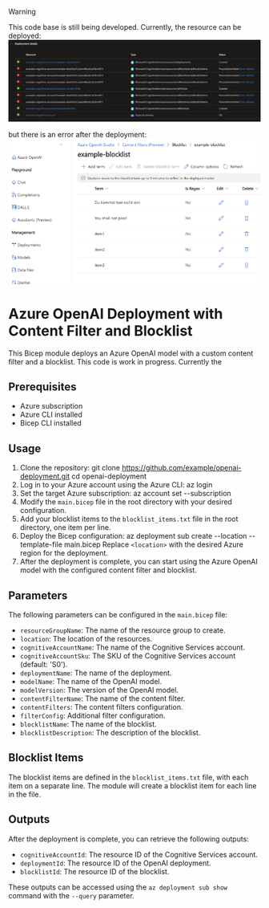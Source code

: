 > [!WARNING]
> This code base is still being developed. Currently, the resource can be deployed:  
> ![Deployment Error](deployment.png)
> 
> but there is an error after the deployment:
> ![Preview](preview.png)

Azure OpenAI Deployment with Content Filter and Blocklist
=========================================================

This Bicep module deploys an Azure OpenAI model with a custom content filter and a blocklist.
This code is work in progress. Currently the 

Prerequisites
-------------

-   Azure subscription
-   Azure CLI installed
-   Bicep CLI installed

Usage
-----

1.  Clone the repository: git clone <https://github.com/example/openai-deployment.git> cd openai-deployment
2.  Log in to your Azure account using the Azure CLI: az login
3.  Set the target Azure subscription: az account set --subscription <subscription-id>
4.  Modify the `main.bicep` file in the root directory with your desired configuration.
5.  Add your blocklist items to the `blocklist_items.txt` file in the root directory, one item per line.
6.  Deploy the Bicep configuration: az deployment sub create --location <location> --template-file main.bicep Replace `<location>` with the desired Azure region for the deployment.
7.  After the deployment is complete, you can start using the Azure OpenAI model with the configured content filter and blocklist.

Parameters
----------

The following parameters can be configured in the `main.bicep` file:

-   `resourceGroupName`: The name of the resource group to create.
-   `location`: The location of the resources.
-   `cognitiveAccountName`: The name of the Cognitive Services account.
-   `cognitiveAccountSku`: The SKU of the Cognitive Services account (default: 'S0').
-   `deploymentName`: The name of the deployment.
-   `modelName`: The name of the OpenAI model.
-   `modelVersion`: The version of the OpenAI model.
-   `contentFilterName`: The name of the content filter.
-   `contentFilters`: The content filters configuration.
-   `filterConfig`: Additional filter configuration.
-   `blocklistName`: The name of the blocklist.
-   `blocklistDescription`: The description of the blocklist.

Blocklist Items
---------------

The blocklist items are defined in the `blocklist_items.txt` file, with each item on a separate line. The module will create a blocklist item for each line in the file.

Outputs
-------

After the deployment is complete, you can retrieve the following outputs:

-   `cognitiveAccountId`: The resource ID of the Cognitive Services account.
-   `deploymentId`: The resource ID of the OpenAI deployment.
-   `blocklistId`: The resource ID of the blocklist.

These outputs can be accessed using the `az deployment sub show` command with the `--query` parameter.